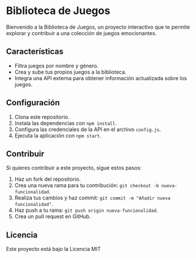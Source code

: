 # Biblioteca de Juegos

Bienvenido a la Biblioteca de Juegos, un proyecto interactivo que te permite explorar y contribuir a una colección de juegos emocionantes.

## Características

- Filtra juegos por nombre y género.
- Crea y sube tus propios juegos a la biblioteca.
- Integra una API externa para obtener información actualizada sobre los juegos.

## Configuración

1. Clona este repositorio.
2. Instala las dependencias con `npm install`.
3. Configura las credenciales de la API en el archivo `config.js`.
4. Ejecuta la aplicación con `npm start`.

## Contribuir

Si quieres contribuir a este proyecto, sigue estos pasos:

1. Haz un fork del repositorio.
2. Crea una nueva rama para tu contribución: `git checkout -b nueva-funcionalidad`.
3. Realiza tus cambios y haz commit: `git commit -m "Añadir nueva funcionalidad"`.
4. Haz push a tu rama: `git push origin nueva-funcionalidad`.
5. Crea un pull request en GitHub.


## Licencia

Este proyecto está bajo la Licencia MIT
